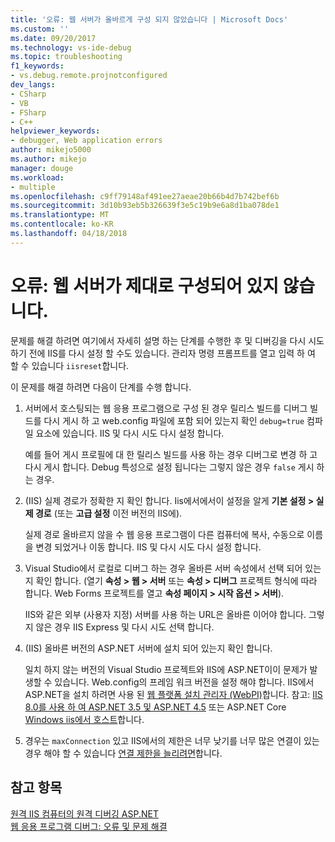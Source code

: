 ```yaml
---
title: '오류: 웹 서버가 올바르게 구성 되지 않았습니다 | Microsoft Docs'
ms.custom: ''
ms.date: 09/20/2017
ms.technology: vs-ide-debug
ms.topic: troubleshooting
f1_keywords:
- vs.debug.remote.projnotconfigured
dev_langs:
- CSharp
- VB
- FSharp
- C++
helpviewer_keywords:
- debugger, Web application errors
author: mikejo5000
ms.author: mikejo
manager: douge
ms.workload:
- multiple
ms.openlocfilehash: c9ff79148af491ee27aeae20b66b4d7b742bef6b
ms.sourcegitcommit: 3d10b93eb5b326639f3e5c19b9e6a8d1ba078de1
ms.translationtype: MT
ms.contentlocale: ko-KR
ms.lasthandoff: 04/18/2018
---
```

# <a name="error-the-web-server-is-not-configured-correctly"></a>오류: 웹 서버가 제대로 구성되어 있지 않습니다.

문제를 해결 하려면 여기에서 자세히 설명 하는 단계를 수행한 후 및 디버깅을 다시 시도 하기 전에 IIS를 다시 설정 할 수도 있습니다. 관리자 명령 프롬프트를 열고 입력 하 여 할 수 있습니다 `iisreset`합니다.

이 문제를 해결 하려면 다음이 단계를 수행 합니다.

1. 서버에서 호스팅되는 웹 응용 프로그램으로 구성 된 경우 릴리스 빌드를 디버그 빌드를 다시 게시 하 고 web.config 파일에 포함 되어 있는지 확인 `debug=true` 컴파일 요소에 있습니다. IIS 및 다시 시도 다시 설정 합니다.

    예를 들어 게시 프로필에 대 한 릴리스 빌드를 사용 하는 경우 디버그로 변경 하 고 다시 게시 합니다. Debug 특성으로 설정 됩니다는 그렇지 않은 경우 `false` 게시 하는 경우.

2. (IIS) 실제 경로가 정확한 지 확인 합니다. Iis에서에서이 설정을 알게 **기본 설정 > 실제 경로** (또는 **고급 설정** 이전 버전의 IIS에).

    실제 경로 올바르지 않을 수 웹 응용 프로그램이 다른 컴퓨터에 복사, 수동으로 이름을 변경 되었거나 이동 합니다. IIS 및 다시 시도 다시 설정 합니다.

3. Visual Studio에서 로컬로 디버그 하는 경우 올바른 서버 속성에서 선택 되어 있는지 확인 합니다. (열기 **속성 > 웹 > 서버** 또는 **속성 > 디버그** 프로젝트 형식에 따라 합니다. Web Forms 프로젝트를 열고 **속성 페이지 > 시작 옵션 > 서버**).

    IIS와 같은 외부 (사용자 지정) 서버를 사용 하는 URL은 올바른 이어야 합니다. 그렇지 않은 경우 IIS Express 및 다시 시도 선택 합니다.

4. (IIS) 올바른 버전의 ASP.NET 서버에 설치 되어 있는지 확인 합니다.

    일치 하지 않는 버전의 Visual Studio 프로젝트와 IIS에 ASP.NET이이 문제가 발생할 수 있습니다. Web.config의 프레임 워크 버전을 설정 해야 합니다. IIS에서 ASP.NET을 설치 하려면 사용 된 [웹 플랫폼 설치 관리자 (WebPI)](https://www.microsoft.com/web/downloads/platform.aspx)합니다. 참고: [IIS 8.0를 사용 하 여 ASP.NET 3.5 및 ASP.NET 4.5](/iis/get-started/whats-new-in-iis-8/iis-80-using-aspnet-35-and-aspnet-45) 또는 ASP.NET Core [Windows iis에서 호스트](https://docs.asp.net/en/latest/publishing/iis.html)합니다.
  
4. 경우는 `maxConnection` 있고 IIS에서의 제한은 너무 낮기를 너무 많은 연결이 있는 경우 해야 할 수 있습니다 [연결 제한을 늘리려면](/iis/configuration/system.applicationhost/sites/sitedefaults/limits)합니다.
  
## <a name="see-also"></a>참고 항목  
 [원격 IIS 컴퓨터의 원격 디버깅 ASP.NET](../debugger/remote-debugging-aspnet-on-a-remote-iis-7-5-computer.md)   
 [웹 응용 프로그램 디버그: 오류 및 문제 해결](../debugger/debugging-web-applications-errors-and-troubleshooting.md)